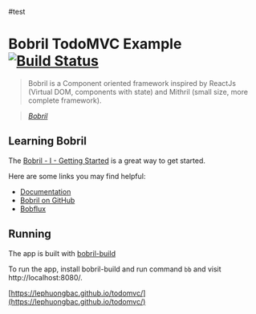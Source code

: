 #test
# Bobril TodoMVC Example [![Build Status](https://travis-ci.org/lephuongbac/todomvc.svg?branch=master)](https://travis-ci.org/lephuongbac/todomvc)

> Bobril is a Component oriented framework inspired by ReactJs (Virtual DOM, components with state) and Mithril (small size, more complete framework).

> _[Bobril](https://github.com/Bobris/Bobril)_


## Learning Bobril

The [Bobril - I - Getting Started](http://www.codeproject.com/Articles/1044425/Bobril-I-Getting-Started) is a great way to get started.

Here are some links you may find helpful:

* [Documentation](https://github.com/Bobris/Bobril/blob/master/src/bobril.md)
* [Bobril on GitHub](https://github.com/Bobris/Bobril)
* [Bobflux](https://github.com/karelsteinmetz/bobflux)


## Running

The app is built with [bobril-build](https://github.com/Bobris/bobril-build)

To run the app, install bobril-build and run command `bb` and visit http://localhost:8080/.

[https://lephuongbac.github.io/todomvc/](https://lephuongbac.github.io/todomvc/)
